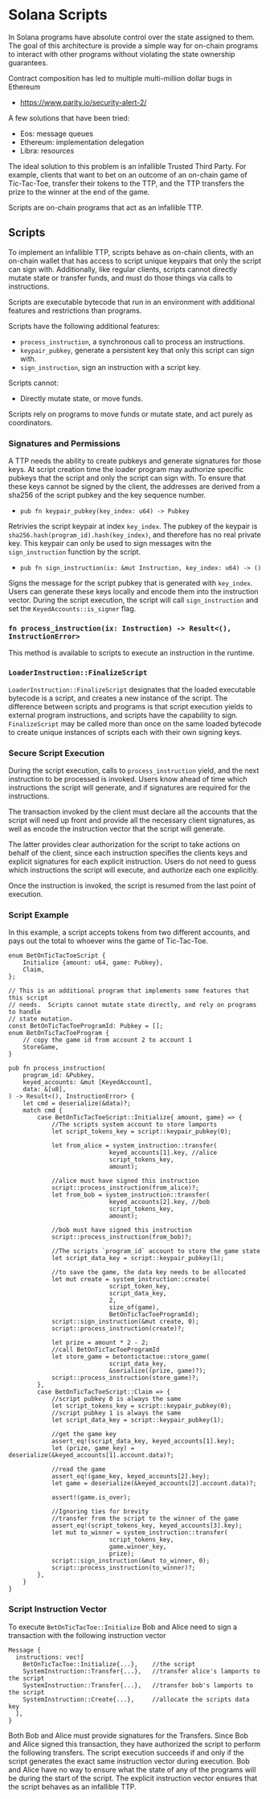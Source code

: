 # Solana Scripts

In Solana programs have absolute control over the state assigned to them.  The
goal of this architecture is provide a simple way for on-chain programs to
interact with other programs without violating the state ownership guarantees.

Contract composition has led to multiple multi-million dollar bugs in Ethereum

* https://www.parity.io/security-alert-2/

A few solutions that have been tried:

* Eos: message queues
* Ethereum: implementation delegation
* Libra: resources

The ideal solution to this problem is an infallible Trusted Third Party. For
example, clients that want to bet on an outcome of an on-chain game of
Tic-Tac-Toe, transfer their tokens to the TTP, and the TTP transfers the prize
to the winner at the end of the game.

Scripts are on-chain programs that act as an infallible TTP.

## Scripts

To implement an infallible TTP, scripts behave as on-chain clients, with an
on-chain wallet that has access to script unique keypairs that only the script
can sign with.  Additionally, like regular clients, scripts cannot directly
mutate state or transfer funds, and must do those things via calls to
instructions.

Scripts are executable bytecode that run in an environment with additional
features and restrictions than programs.

Scripts have the following additional features:
* `process_instruction`, a synchronous call to process an instructions.
* `keypair_pubkey`, generate a persistent key that only this script can sign with.
* `sign_instruction`, sign an instruction with a script key.

Scripts cannot:
* Directly mutate state, or move funds.

Scripts rely on programs to move funds or mutate state, and act purely as
coordinators.

### Signatures and Permissions

A TTP needs the ability to create pubkeys and generate signatures for those
keys.  At script creation time the loader program may authorize specific
pubkeys that the script and only the script can sign with.  To ensure that these
keys cannot be signed by the client, the addresses are derived from a sha256 of
the script pubkey and the key sequence number.

* `pub fn keypair_pubkey(key_index: u64) -> Pubkey`

Retrivies the script keypair at index `key_index`.  The pubkey of the keypair is
`sha256.hash(program_id).hash(key_index)`, and therefore has no real private
key.  This keypair can only be used to sign messages witn the `sign_instruction`
function by the script.

* `pub fn sign_instruction(ix: &mut Instruction, key_index: u64) -> ()`

Signs the message for the script pubkey that is generated with `key_index`.
Users can generate these keys locally and encode them into the instruction
vector.  During the script execution, the script will call `sign_instruction`
and set the `KeyedAccounts::is_signer` flag.

### `fn process_instruction(ix: Instruction) -> Result<(), InstructionError>`

This method is available to scripts to execute an instruction in the runtime.

### `LoaderInstruction::FinalizeScript`

`LoaderInstruction::FinalizeScript` designates that the loaded executable
bytecode is a script, and creates a new instance of the script. The difference
between scripts and programs is that script execution yields to external program
instructions, and scripts have the capability to sign.  `FinalizeScript` may be
called more than once on the same loaded bytecode to create unique instances of
scripts each with their own signing keys.

### Secure Script Execution

During the script execution, calls to `process_instruction` yield, and the next
instruction to be processed is invoked.  Users know ahead of time which
instructions the script will generate, and if signatures are required for the
instructions.

The transaction invoked by the client must declare all the accounts that the
script will need up front and provide all the necessary client signatures, as
well as encode the instruction vector that the script will generate.

The latter provides clear authorization for the script to take actions on behalf
of the client, since each instruction specifies the clients keys and explicit
signatures for each explicit instruction.  Users do not need to guess which
instructions the script will execute, and authorize each one explicitly.

Once the instruction is invoked, the script is resumed from the last point of
execution.

### Script Example

In this example, a script accepts tokens from two different accounts, and pays
out the total to whoever wins the game of Tic-Tac-Toe.

```
enum BetOnTicTacToeScript {
    Initialize {amount: u64, game: Pubkey},
    Claim,
};

// This is an additional program that implements some features that this script
// needs.  Scripts cannot mutate state directly, and rely on programs to handle
// state mutation.
const BetOnTicTacToeProgramId: Pubkey = [];
enum BetOnTicTacToeProgram {
    // copy the game id from account 2 to account 1
    StoreGame,
}

pub fn process_instruction(
    program_id: &Pubkey,
    keyed_accounts: &mut [KeyedAccount],
    data: &[u8],
) -> Result<(), InstructionError> {
    let cmd = deserialize(&data)?;
    match cmd {
        case BetOnTicTacToeScript::Initialize{ amount, game} => {
            //The scripts system account to store lamports
            let script_tokens_key = script::keypair_pubkey(0);

            let from_alice = system_instruction::transfer(
                            keyed_accounts[1].key, //alice
                            script_tokens_key,
                            amount);

            //alice must have signed this instruction
            script::process_instruction(from_alice)?;
            let from_bob = system_instruction::transfer(
                            keyed_accounts[2].key, //bob
                            script_tokens_key,
                            amount);

            //bob must have signed this instruction
            script::process_instruction(from_bob)?;

            //The scripts `program_id` account to store the game state
            let script_data_key = script::keypair_pubkey(1);

            //to save the game, the data key needs to be allocated
            let mut create = system_instruction::create(
                            script_token_key,
                            script_data_key,
                            2,
                            size_of(game),
                            BetOnTicTacToeProgramId);
            script::sign_instruction(&mut create, 0);
            script::process_instruction(create)?;

            let prize = amount * 2 - 2;
            //call BetOnTicTacToeProgramId
            let store_game = betontictactoe::store_game(
                            script_data_key,
                            &serialize((prize, game)?);
            script::process_instruction(store_game)?;
        },
        case BetOnTicTacToeScript::Claim => {
            //script pubkey 0 is always the same
            let script_tokens_key = script::keypair_pubkey(0);
            //script pubkey 1 is always the same
            let script_data_key = script::keypair_pubkey(1);

            //get the game key
            assert_eq!(script_data_key, keyed_accounts[1].key);
            let (prize, game_key) = deserialize(&keyed_accounts[1].account.data)?;

            //read the game
            assert_eq!(game_key, keyed_accounts[2].key);
            let game = deserialize(&keyed_accounts[2].account.data)?;

            assert!(game.is_over);

            //Ignoring ties for brevity 
            //transfer from the script to the winner of the game
            assert_eq!(script_tokens_key, keyed_accounts[3].key);
            let mut to_winner = system_instruction::transfer(
                            script_tokens_key,
                            game.winner_key,
                            prize);
            script::sign_instruction(&mut to_winner, 0);
            script::process_instruction(to_winner)?;
        },
    }
}

```

### Script Instruction Vector

To execute `BetOnTicTacToe::Initialize` Bob and Alice need to sign a transaction
with the following instruction vector

```
Message {
  instructions: vec![
    BetOnTicTacToe::Initialize{...},    //the script
    SystemInstruction::Transfer{...},   //transfer alice's lamports to the script
    SystemInstruction::Transfer{...},   //transfer bob's lamports to the script
    SystemInstruction::Create{...},     //allocate the scripts data key
  ],
}
```

Both Bob and Alice must provide signatures for the Transfers. Since Bob and
Alice signed this transaction, they have authorized the script to perform the
following transfers.  The script execution succeeds if and only if the script
generates the exact same instruction vector during execution.  Bob and Alice
have no way to ensure what the state of any of the programs will be during the
start of the script. The explicit instruction vector ensures that the script
behaves as an infallible TTP.
